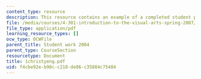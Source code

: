 ```yaml
---
content_type: resource
description: This resource contains an example of a completed student project.
file: /media/courses/4-301-introduction-to-the-visual-arts-spring-2007/f4cbe92eb98cc218de86c35884c75484_1christyeng.pdf
file_type: application/pdf
learning_resource_types: []
ocw_type: OCWFile
parent_title: Student work 2004
parent_type: CourseSection
resourcetype: Document
title: 1christyeng.pdf
uid: f4cbe92e-b98c-c218-de86-c35884c75484
---
```


